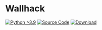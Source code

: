 # Wallhack
[![Python >3.9](https://img.shields.io/badge/python-3.9%20-%23323330.svg?&style=for-the-badge&logo=python&logoColor=white&color=1a1a1a&labelColor=000)]()
[![Source Code](https://img.shields.io/badge/source%20code%20-%23323330.svg?&style=for-the-badge&logo=buddy&logoColor=white&color=000)]()
[![Download](https://img.shields.io/badge/download%20-%23323330.svg?&style=for-the-badge&logo=DocuSign&logoColor=white&color=000)](https://github.com/iuricode/README-template/blob/main/README-repository/iuricode.md)
